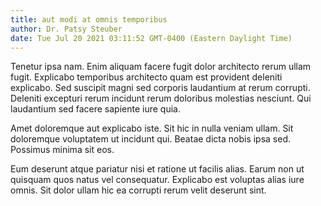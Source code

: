 ```yaml
---
title: aut modi at omnis temporibus
author: Dr. Patsy Steuber
date: Tue Jul 20 2021 03:11:52 GMT-0400 (Eastern Daylight Time)
---
```

Tenetur ipsa nam. Enim aliquam facere fugit dolor architecto rerum ullam fugit. Explicabo temporibus architecto quam est provident deleniti explicabo. Sed suscipit magni sed corporis laudantium at rerum corrupti. Deleniti excepturi rerum incidunt rerum doloribus molestias nesciunt. Qui laudantium sed facere sapiente iure quia.

 Amet doloremque aut explicabo iste. Sit hic in nulla veniam ullam. Sit doloremque voluptatem ut incidunt qui. Beatae dicta nobis ipsa sed. Possimus minima sit eos.

 Eum deserunt atque pariatur nisi et ratione ut facilis alias. Earum non ut quisquam quos natus vel consequatur. Explicabo est voluptas alias iure omnis. Sit dolor ullam hic ea corrupti rerum velit deserunt sint.